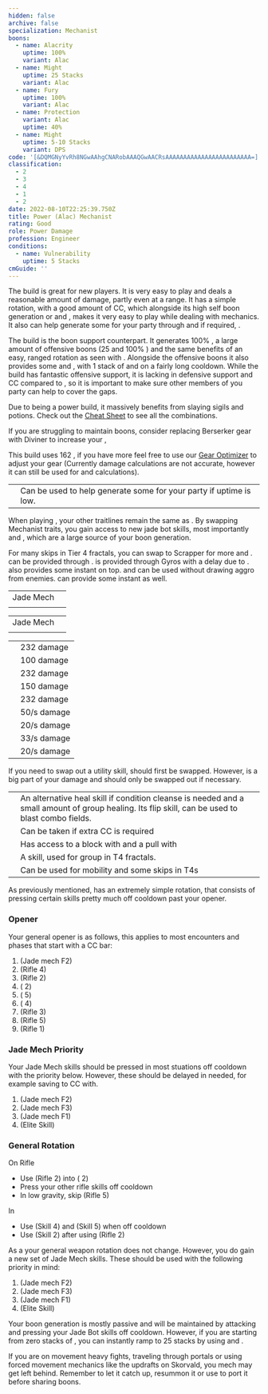 ```yaml
---
hidden: false
archive: false
specialization: Mechanist
boons:
  - name: Alacrity
    uptime: 100%
    variant: Alac
  - name: Might
    uptime: 25 Stacks
    variant: Alac
  - name: Fury
    uptime: 100%
    variant: Alac
  - name: Protection
    variant: Alac
    uptime: 40%
  - name: Might
    uptime: 5-10 Stacks
    variant: DPS
code: '[&DQMGNyYvRh8NGwAAhgCNARobAAAQGwAACRsAAAAAAAAAAAAAAAAAAAAAAAA=]'
classification:
  - 2
  - 3
  - 4
  - 1
  - 2
date: 2022-08-10T22:25:39.750Z
title: Power (Alac) Mechanist
rating: Good
role: Power Damage
profession: Engineer
conditions:
  - name: Vulnerability
    uptime: 5 Stacks
cmGuide: ''
---
```


The <Specialization name="Mechanist" text="Power Mechanist"/> build is great for new players. It is very easy to play and deals a reasonable amount of damage, partly even at a range. It has a simple rotation, with a good amount of CC, which alongside its high self boon generation or <Boon name="Fury"/> and <Boon name="Quickness"/>, makes it very easy to play while dealing with mechanics. It also can help generate some <Boon name="Might"/> for your party through <Skill name="Blunderbuss"/> and if required, <Trait name="Pinpoint Distribution"/>.

The <Specialization name="Mechanist" text="Power Alacrity Mechanist"/> build is the boon support counterpart. It generates 100% <Boon name="Alacrity"/>, a large amount of offensive boons (25 <Boon name="Might"/> and 100% <Boon name="Fury"/>) and the same benefits of an easy, ranged rotation as seen with <Specialization name="Mechanist" text="Power Mechanist"/>. Alongside the offensive boons it also provides some <Boon name="Protection"/> and <Effect name="Barrier"/>, with 1 stack of <Boon name="Stability"/> and <Boon name="Aegis"/> on a fairly long cooldown. While the build has fantastic offensive support, it is lacking in defensive support and CC compared to <BuildLink build="Power Alac Renegade" specialization="Renegade"/>, so it is important to make sure other members of you party can help to cover the gaps.

<Divider text="Equipment"/>

Due to being a power build, it massively benefits from slaying sigils and potions. Check out the [Cheat Sheet](/guides/cheat-sheet) to see all the combinations.

If you are struggling to maintain boons, consider replacing Berserker gear with Diviner to increase your <Attribute name="Boon Duration"/>,

This build uses 162 <Attribute name="Agony Resistance"/>, if you have more feel free to use our [Gear Optimizer](https://optimizer.discretize.eu/?m=fractals) to adjust your gear (Currently <Specialization name="Mechanist"/> damage calculations are not accurate, however it can still be used for <Attribute name="Precision"/> and <Attribute name="Concentration"/> calculations).

<Divider text="Build"/>

<Grid>
<GridItem sm="7">
<Traits traits1Id="38" traits1="Firearms" traits1SelectedIds="1914,1923,526" traits2Id="6" traits2="Explosives" traits2SelectedIds="1882,482,1947" traits3Id="70" traits3="Mechanist" traits3SelectedIds="2279,2294,2292"/>
<Card title="Situational Traits">

|                                                              |                                                                                         |
| ------------------------------------------------------------ | --------------------------------------------------------------------------------------- |
| <Trait name="Pinpoint Distribution" size="big" disableText/> | Can be used to help generate some <Boon name="Might"/> for your party if uptime is low. |

<Traits traits1Id="70" traits1="Alac Mechanist" traits1SelectedIds="2296,2276,2281" unembossed/>

When playing <Specialization name="Mechanist" text="Power Alacrity Mechanist"/>, your other traitlines remain the same as <Specialization name="Mechanist" text="Power Mechanist"/>. By swapping Mechanist traits, you gain access to new jade bot skills, most importantly <Skill id="63293"/> and <Skill id="63141"/>, which are a large source of your boon generation.

<Traits traits1="Scrapper" traits1Selected="Gyroscopic Acceleration, Kinetic Accelerators" unembossed />

For many skips in Tier 4 fractals, you can swap to Scrapper for more <Effect name="Stealth"/> and <Effect name="Superspeed"/>. <Effect name="Stealth"/> can be provided through <Skill name="Sneak Gyro"/>. <Effect name="Superspeed"/> is provided through Gyros with a delay due to <Trait name="Gyroscopic Acceleration"/>. <Skill name="Medic Gyro"/> also provides some instant <Effect name="Superspeed"/> on top. <Skill name="Bulwark Gyro"/> and <Skill name="Purge Gyro"/> can be used without drawing aggro from enemies. <Skill name="Bypass Coating"/> can provide some instant <Effect name="Superspeed"/> as well.
</Card>
</GridItem>

<GridItem sm="5">
<Card title="Additional DPS Skills">

|                                           |                                                                                                                                                                                                               |
| ----------------------------------------- | ------------------------------------------------------------------------------------------------------------------------------------------------------------------------------------------------------------- |
| Jade Mech                                 | <Skill id="63188" size="big" disableText/><Skill id="63345" size="big" disableText/><Skill id="63121" size="big" disableText/>                                                                                |
| <Skill id="6020" size="big" disableText/> | <Skill id="5882" size="big" disableText/><Skill id="5807" size="big" disableText/><Skill id="5808" size="big" disableText/><Skill id="5809" size="big" disableText/><Skill id="5806" size="big" disableText/> |

</Card>
<Card title="Additional Alac Skills">

|                                           |                                                                                                                                                                                                               |
| ----------------------------------------- | ------------------------------------------------------------------------------------------------------------------------------------------------------------------------------------------------------------- |
| Jade Mech                                 | <Skill id="63365" size="big" disableText/><Skill id="63293" size="big" disableText/><Skill id="63141" size="big" disableText/>                                                                                |
| <Skill id="6020" size="big" disableText/> | <Skill id="5882" size="big" disableText/><Skill id="5807" size="big" disableText/><Skill id="5808" size="big" disableText/><Skill id="5809" size="big" disableText/><Skill id="5806" size="big" disableText/> |

</Card>
<Card title="CC skills">

|                     |                                          |
| ------------------- | ---------------------------------------- |
| <Skill id="63345"/> | 232 damage                               |
| <Skill id="63121"/> | 100 damage                               |
| <Skill id="6154"/>  | 232 damage                               |
| <Skill id="63253"/> | 150 damage                               |
| <Skill id="5811"/>  | 232 damage                               |
| <Skill id="6004"/>  | <Condition name="Immobile"/> 50/s damage |
| <Skill id="5808"/>  | <Condition name="Blinded"/> 20/s damage  |
| <Skill id="5809"/>  | <Condition name="Chilled"/> 33/s damage  |
| <Skill id="63365"/> | <Condition name="Weakness"/> 20/s damage |

</Card>
<Card title="Situational Skills">
If you need to swap out a utility skill, <Skill name="Grenade Kit"/> should first be swapped. However, <Skill name="Shrapnel Grenade"/> is a big part of your damage and should only be swapped out if necessary.

|                                                     |                                                                                                                                                                     |
| --------------------------------------------------- | ------------------------------------------------------------------------------------------------------------------------------------------------------------------- |
| <Skill id="5857" size="big" disableText/>           | An alternative heal skill if condition cleanse is needed and a small amount of group healing. Its flip skill, <Skill id="5961"/> can be used to blast combo fields. |
| <Skill id="5811" size="big" disableText/>           | Can be taken if extra CC is required                                                                                                                                |
| <Skill name="Tool Kit" size="big" disableText/>     | Has access to a block with <Skill id="5998"/> and a pull with <Skill id="5996"/>                                                                                    |
| <Skill name="Sneak Gyro" size="big" disableText/>   | A <Specialization name="Scrapper"/> skill, used for group <Effect name="Stealth"/> in T4 fractals.                                                                  |
| <Skill name="Rocket Boots" size="big" disableText/> | Can be used for mobility and some skips in T4s                                                                                                                      |

</Card>
</GridItem>
</Grid>

<Divider text="Rotation / Skill Usage"/>

<Grid>
<GridItem sm="7">
<Card title="General Rotation">

As previously mentioned, <Specialization name="Mechanist" text="Power Mechanist"/> has an extremely simple rotation, that consists of pressing certain skills pretty much off cooldown past your opener.

### Opener

Your general opener is as follows, this applies to most encounters and phases that start with a CC bar:

1. <Skill id="63345"/> (Jade mech F2)
2. <Skill name="Overcharged Shot"/> (Rifle 4)
3. <Skill name="Blunderbuss"/> (Rifle 2)
4. <Skill name="Shrapnel Grenade"/> (<Skill name="Grenade Kit"/> 2)
5. <Skill name="Poison Grenade"/> (<Skill name="Grenade Kit"/> 5)
6. <Skill name="Freeze Grenade"/> (<Skill name="Grenade Kit"/> 4)
7. <Skill name="Net Shot"/> (Rifle 3)
8. <Skill name="Jump Shot"/> (Rifle 5)
9. <Skill id="6003"/> (Rifle 1)

### Jade Mech Priority

Your Jade Mech skills should be pressed in most stuations off cooldown with the priority below. However, these should be delayed in needed, for example saving <Skill id="63345"/> to CC with.

1.  <Skill id="63345"/> (Jade mech F2)
2.  <Skill id="63121"/> (Jade mech F3)
3.  <Skill id="63188"/> (Jade mech F1)
4.  <Skill id="63095"/> (Elite Skill)

### General Rotation

On Rifle

- Use <Skill name="Blunderbuss"/> (Rifle 2) into <Skill name="Shrapnel Grenade"/> (<Skill name="Grenade Kit"/> 2)
- Press your other rifle skills off cooldown
- In low gravity, skip <Skill name="Jump Shot"/> (Rifle 5)

In <Skill name="Grenade Kit"/>

- Use <Skill name="Freeze Grenade"/> (Skill 4) and <Skill name="Poison Grenade"/> (Skill 5) when off cooldown
- Use <Skill name="Shrapnel Grenade"/> (Skill 2) after using <Skill name="Blunderbuss"/> (Rifle 2)

</Card>
</GridItem>

<GridItem sm="5">
<Card title="Alacrity Mechanist">
  
As a <Specialization name="Mechanist" text="Power Alacrity Mechanist"/> your general weapon rotation does not change. However, you do gain a new set of Jade Mech skills. These should be used with the following priority in mind:

1.  <Skill id="63293"/> (Jade mech F2)
2.  <Skill id="63141"/> (Jade mech F3)
3.  <Skill id="63365"/> (Jade mech F1)
4.  <Skill id="63095"/> (Elite Skill)

Your boon generation is mostly passive and will be maintained by attacking and pressing your Jade Bot skills off cooldown. However, if you are starting from zero stacks of <Boon name="Might"/>, you can instantly ramp to 25 stacks by using <Skill id="63141"/> and <Skill name="Blunderbuss"/>.

If you are on movement heavy fights, traveling through portals or using forced movement mechanics like the updrafts on Skorvald, you mech may get left behind. Remember to let it catch up, resummon it or use <Skill name="Shift Signet"/> to port it before sharing boons.

</Card>
</GridItem>
</Grid>
